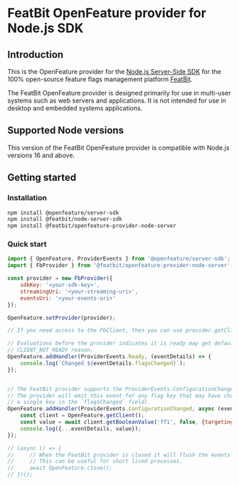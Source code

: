 # FeatBit OpenFeature provider for Node.js SDK

## Introduction

This is the OpenFeature provider for the [Node.js Server-Side SDK](https://github.com/featbit/featbit-node-server-sdk) for the 100% open-source feature flags management platform [FeatBit](https://github.com/featbit/featbit).

The FeatBit OpenFeature provider is designed primarily for use in multi-user systems such as web servers and applications. It is not intended for use in desktop and embedded systems applications.

## Supported Node versions

This version of the FeatBit OpenFeature provider is compatible with Node.js versions 16 and above.

## Getting started

### Installation

```bash
npm install @openfeature/server-sdk
npm install @featbit/node-server-sdk
npm install @featbit/openfeature-provider-node-server
```

### Quick start

```js
import { OpenFeature, ProviderEvents } from '@openfeature/server-sdk';
import { FbProvider } from '@featbit/openfeature-provider-node-server';

const provider = new FbProvider({
    sdkKey: '<your-sdk-key>',
    streamingUri: '<your-streaming-uri>',
    eventsUri: '<your-events-uri>'
});

OpenFeature.setProvider(provider);

// If you need access to the FbClient, then you can use provider.getClient()

// Evaluations before the provider indicates it is ready may get default values with a
// CLIENT_NOT_READY reason.
OpenFeature.addHandler(ProviderEvents.Ready, (eventDetails) => {
    console.log(`Changed ${eventDetails.flagsChanged}`);
});


// The FeatBit provider supports the ProviderEvents.ConfigurationChanged event.
// The provider will emit this event for any flag key that may have changed (each event will contain
// a single key in the `flagsChanged` field).
OpenFeature.addHandler(ProviderEvents.ConfigurationChanged, async (eventDetails) => {
    const client = OpenFeature.getClient();
    const value = await client.getBooleanValue('ff1', false, {targetingKey: 'my-key'});
    console.log({...eventDetails, value});
});

// (async () => {
//     // When the FeatBit provider is closed it will flush the events on the FbClient instance.
//     // This can be useful for short lived processes.
//     await OpenFeature.close();
// })();
```